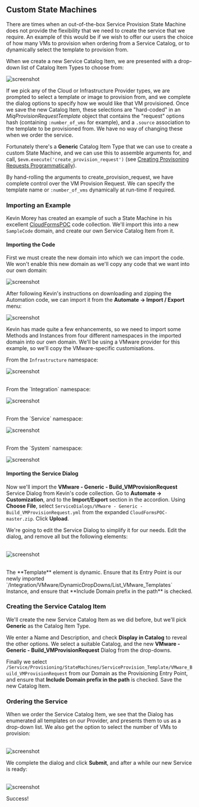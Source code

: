 ## Custom State Machines

There are times when an out-of-the-box Service Provision State Machine does not provide the flexibility that we need to create the service that we require. An example of this would be if we wish to offer our users the choice of how many VMs to provision when ordering from a Service Catalog, or to dynamically select the template to provision from.

When we create a new Service Catalog Item, we are presented with a drop-down list of Catalog Item Types to choose from:

![screenshot](images/screenshot26.png)

If we pick any of the Cloud or Infrastructure Provider types, we are prompted to select a template or image to provision from, and we complete the dialog options to specify how we would like that VM provisioned. Once we save the new Catalog Item, these selections are "hard-coded" in an _MiqProvisionRequestTemplate_ object that contains the "request" options hash (containing `:number_of_vms` for example), and a `.source` association to the template to be provisioned from. We have no way of changing these when we order the service.

Fortunately there's a **Generic** Catalog Item Type that we can use to create a custom State Machine, and we can use this to assemble arguments for, and call, `$evm.execute('create_provision_request')` (see [Creating Provisoning Requests Programmatically](../chapter15/create_provision_request.md)). 

By hand-rolling the arguments to create\_provision\_request, we have complete control over the VM Provision Request. We can specify the template name or `:number_of_vms` dynamically at run-time if required.

### Importing an Example

Kevin Morey has created an example of such a State Machine in his excellent [CloudFormsPOC](https://github.com/ramrexx/CloudFormsPOC/wiki) code collection. We'll import this into a new `SampleCode` domain, and create our own Service Catalog Item from it.

#### Importing the Code

First we must create the new domain into which we can import the code. We won't enable this new domain as we'll copy any code that we want into our own domain:

![screenshot](images/screenshot54.png)

After following Kevin's instructions on downloading and zipping the Automation code, we can import it from the **Automate -> Import / Export** menu:

![screenshot](images/screenshot55.png)

Kevin has made quite a few enhancements, so we need to import some Methods and Instances from four different namespaces in the imported domain into our own domain. We'll be using a VMware provider for this example, so we'll copy the VMware-specific customisations.

From the `Infrastructure` namespace:

![screenshot](images/screenshot56.png)

<br>
From the `Integration` namespace:

![screenshot](images/screenshot57.png)

<br>
From the `Service` namespace:

![screenshot](images/screenshot58.png)

<br>
From the `System` namespace:

![screenshot](images/screenshot59.png)

#### Importing the Service Dialog

Now we'll import the **VMware - Generic - Build\_VMProvisionRequest** Service Dialog from Kevin's code collection. Go to **Automate -> Customization**, and to the **Import/Export** section in the accordion. Using **Choose File**, select `ServiceDialogs/VMware - Generic - Build_VMProvisionRequest.yml` from the expanded `CloudFormsPOC-master.zip`. Click **Upload**.

We're going to edit the Service Dialog to simplify it for our needs. Edit the dialog, and remove all but the following elements:
<br> <br>

![screenshot](images/screenshot60.png)

<br>
The **Template** element is dynamic. Ensure that its Entry Point is our newly imported `/Integration/VMware/DynamicDropDowns/List_VMware_Templates` Instance, and ensure that **Include Domain prefix in the path** is checked.

### Creating the Service Catalog Item

We'll create the new Service Catalog Item as we did before, but we'll pick **Generic** as the Catalog Item Type.

We enter a Name and Description, and check **Display in Catalog** to reveal the other options. We select a suitable Catalog, and the new **VMware - Generic - Build\_VMProvisionRequest** Dialog from the drop-downs.

Finally we select `/Service/Provisioning/StateMachines/ServiceProvision_Template/VMware_Build_VMProvisionRequest` from our Domain as the Provisioning Entry Point, and ensure that **Include Domain prefix in the path** is checked. Save the new Catalog Item.

### Ordering the Service

When we order the Service Catalog Item, we see that the Dialog has enumerated all templates on our Provider, and presents them to us as a drop-down list. We also get the option to select the number of VMs to provision:
<br> <br>

![screenshot](images/screenshot61.png)

We complete the dialog and click **Submit**, and after a while our new Service is ready:
<br> <br>

![screenshot](images/screenshot62.png)

Success!


 
